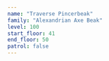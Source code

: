 ```yaml
---
name: "Traverse Pincerbeak"
family: "Alexandrian Axe Beak"
level: 100
start_floor: 41
end_floor: 50
patrol: false
---
```

